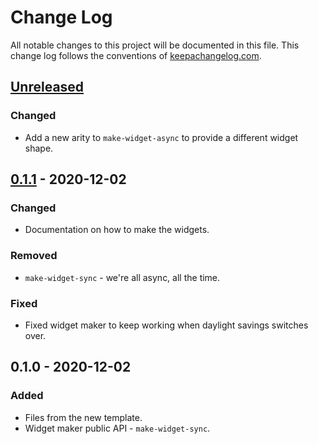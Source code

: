 # Change Log
All notable changes to this project will be documented in this file. This change log follows the conventions of [keepachangelog.com](http://keepachangelog.com/).

## [Unreleased]
### Changed
- Add a new arity to `make-widget-async` to provide a different widget shape.

## [0.1.1] - 2020-12-02
### Changed
- Documentation on how to make the widgets.

### Removed
- `make-widget-sync` - we're all async, all the time.

### Fixed
- Fixed widget maker to keep working when daylight savings switches over.

## 0.1.0 - 2020-12-02
### Added
- Files from the new template.
- Widget maker public API - `make-widget-sync`.

[Unreleased]: https://github.com/safehammad/aoc2020/compare/0.1.1...HEAD
[0.1.1]: https://github.com/safehammad/aoc2020/compare/0.1.0...0.1.1
